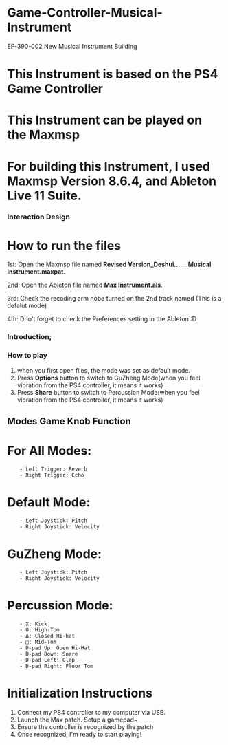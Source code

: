 # Game-Controller-Musical-Instrument
EP-390-002 New Musical Instrument Building
# This Instrument is based on the PS4 Game Controller
# This Instrument can be played on the Maxmsp
# For building this Instrument, I used Maxmsp Version 8.6.4, and Ableton Live 11 Suite.
### Interaction Design

# How to run the files

1st: Open the Maxmsp file named  **Revised Version_Deshui.......Musical Instrument.maxpat**.

2nd: Open the Ableton file named  **Max Instrument.als**.

3rd: Check the recoding arm nobe turned on the 2nd track named (This is a defalut mode)

4th: Dno't forget to check the Preferences setting in the Ableton :D


### Introduction;

        

        

### How to play

1. when you first open files, the mode was set as default mode.
2. Press **Options** button to switch to GuZheng Mode(when you feel vibration from the PS4 controller, it means it works)
3. Press **Share** button to switch to Percussion Mode(when you feel vibration from the PS4 controller, it means it works)
   




<H2>Modes Game Knob Function<H2>

# For All Modes:

        - Left Trigger: Reverb
        - Right Trigger: Echo


# Default Mode:

        - Left Joystick: Pitch
        - Right Joystick: Velocity


# GuZheng Mode:

        - Left Joystick: Pitch
        - Right Joystick: Velocity


# Percussion Mode:

        - X: Kick
        - O: High-Tom
        - Δ: Closed Hi-hat
        - □: Mid-Tom
        - D-pad Up: Open Hi-Hat
        - D-pad Down: Snare
        - D-pad Left: Clap
        - D-pad Right: Floor Tom



        



# Initialization Instructions
1. Connect my PS4 controller to my computer via USB.
2. Launch the Max patch. Setup a gamepad~
3. Ensure the controller is recognized by the patch 
4. Once recognized, I'm ready to start playing!




